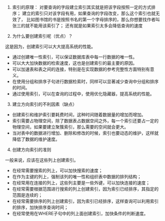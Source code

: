 1. 索引的原理：
对要查询的字段建立索引其实就是把该字段按照一定的方式排序；
建立的索引只对该字段有用，如果查询的字段改变，那么这个索引也就无效了，
比如图书馆的书是按照书名的第一个字母排序的，那么你想要找作者叫张三的就不能用该索引了；
还有就是如果索引太多会降低查询的速度



2. 为什么要创建索引呢（优点）？

  这是因为，创建索引可以大大提高系统的性能。
* 通过创建唯一性索引，可以保证数据库表中每一行数据的唯一性。
* 可以大大加快数据的检索速度，这也是创建索引的最主要的原因。
* 可以加速表和表之间的连接，特别是在实现数据的参考完整性方面特别有意义。
* 在使用分组和排序子句进行数据检索时，同样可以显著减少查询中分组和排序的时间。
* 通过使用索引，可以在查询的过程中，使用优化隐藏器，提高系统的性能。



3. 建立方向索引的不利因素（缺点）
* 创建索引和维护索引要耗费时间，这种时间随着数据量的增加而增加。
* 索引需要占物理空间，除了数据表占数据空间之外，每一个索引还要占一定的物理空间，如果要建立聚簇索引，那么需要的空间就会更大。
* 当对表中的数据进行增加、删除和修改的时候，索引也要动态的维护，这样就降低了数据的维护速度。



4. 创建方向索引的准则

一般来说，应该在这些列上创建索引。
* 在经常需要搜索的列上，可以加快搜索的速度；
* 在作为主键的列上，强制该列的唯一性和组织表中数据的排列结构；
* 在经常用在连接的列上，这些列主要是一些外键，可以加快连接的速度；
* 在经常需要根据范围进行搜索的列上创建索引，因为索引已经排序，其指定的范围是连续的；
* 在经常需要排序的列上创建索引，因为索引已经排序，这样查询可以利用索引的排序，加快排序查询时间；
* 在经常使用在WHERE子句中的列上面创建索引，加快条件的判断速度。 

